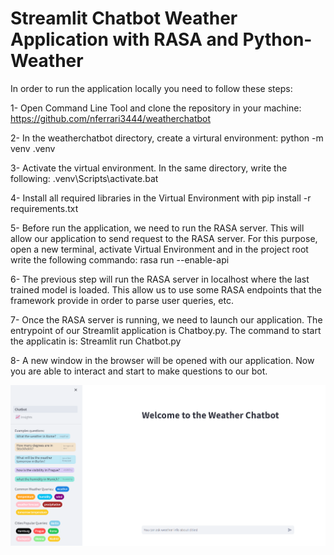 # Streamlit Chatbot Weather Application with RASA and Python-Weather

In order to run the application locally you need to follow these steps:

1- Open Command Line Tool and clone the repository in your machine:
https://github.com/nferrari3444/weatherchatbot

2- In the weatherchatbot directory, create a virtural environment: python -m venv .venv

3- Activate the virtual environment. In the same directory, write the following: .venv\Scripts\activate.bat

4- Install all required libraries in the Virtual Environment with
pip install -r requirements.txt

5- Before run the application, we need to run the RASA server. This will allow our application to send request to the RASA server. For this purpose, open a new terminal, activate Virtual Environment and in the project root write the following commando: rasa run --enable-api

6- The previous step will run the RASA server in localhost where the last trained model is loaded. This allow us to use some RASA endpoints that the framework provide in order to parse user queries, etc.

7- Once the RASA server is running, we need to launch our application. The entrypoint of our Streamlit application is Chatboy.py. The command to start the applicatin is: Streamlit run Chatbot.py

8- A new window in the browser will be opened with our application. Now you are able to interact and start to make questions to our bot.

![alt text](image.png)